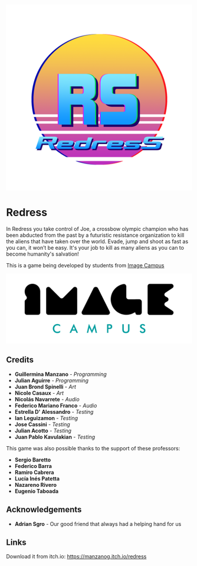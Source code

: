 <p align="center">
<img src="logo.png" alt="Redress"/>
</p>

# Redress

In Redress you take control of Joe,  a crossbow olympic champion who has been abducted from the past by a futuristic resistance organization to kill the aliens that have taken over the world. Evade, jump and shoot as fast as you can, it won’t be easy. It's your job to kill as many aliens as you can to become humanity's salvation!

This is a game being developed by students from <a href="https://www.imagecampus.edu.ar/">Image Campus</a>

<p align="center">
  <a href="https://www.imagecampus.edu.ar/">
    <img src="logo-image-campus.png" alt="Image Campus"/>
  </a> 
</p>


## Credits

- **Guillermina Manzano** - *Programming*
- **Julian Aguirre** - *Programming*
- **Juan Brond Spinelli** - *Art*
- **Nicole Casaux** - *Art*
- **Nicolás Navarrete** - *Audio*
- **Federico Mariano Franco** - *Audio*
- **Estrella D' Alessandro** - *Testing*
- **Ian Leguizamon** - *Testing*
- **Jose Cassini** - *Testing*
- **Julian Acotto** - *Testing*
- **Juan Pablo Kavulakian** - *Testing*


This game was also possible thanks to the support of these professors:

- **Sergio Baretto**
- **Federico Barra**
- **Ramiro Cabrera**
- **Lucía Inés Patetta**
- **Nazareno Rivero**
- **Eugenio Taboada**


## Acknowledgements

- **Adrian Sgro** - Our good friend that always had a helping hand for us


## Links

Download it from itch.io: https://manzanog.itch.io/redress